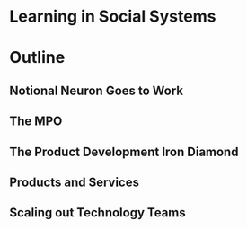 # Learning in Social Systems #

# Outline

## Notional Neuron Goes to Work

## The MPO

## The Product Development Iron Diamond

## Products and Services

## Scaling out Technology Teams

